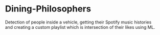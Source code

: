 # Dining-Philosophers
Detection of people inside a vehicle, getting  their Spotify music histories and creating a custom playlist which is intersection of their likes using ML.
